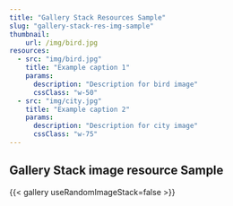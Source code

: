 ```yaml
---
title: "Gallery Stack Resources Sample"
slug: "gallery-stack-res-img-sample"
thumbnail:
    url: /img/bird.jpg
resources:
  - src: "img/bird.jpg"
    title: "Example caption 1"
    params:
      description: "Description for bird image"
      cssClass: "w-50"
  - src: "img/city.jpg"
    title: "Example caption 2"
    params:
      description: "Description for city image"
      cssClass: "w-75"
---
```


## Gallery Stack image resource Sample

{{< gallery useRandomImageStack=false >}}

